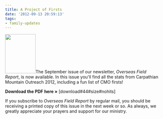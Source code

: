 ```yaml
---
title: A Project of Firsts
date: '2012-09-13 20:59:13'
tags:
- family-updates
---
```


<img class="alignleft size-full wp-image-1612" title="OFR-September-2012-1" src="https://s3.amazonaws.com/images.ofreport.com/2012/09/OFR-September-2012-1.jpg" alt="" width="100" height="129" />The September issue of our newsletter, *Overseas Field Report*, is now available. In this issue you'll find all the stats from Carpathian Mountain Outreach 2012, including a fun list of CMO firsts!

<strong>Download the PDF here »</strong> [download#44#size#nohits]

If you subscribe to *Overseas Field Report* by regular mail, you should be receiving a printed copy of this issue in the next week or so. As always, we greatly appreciate your prayers and support for our ministry.
